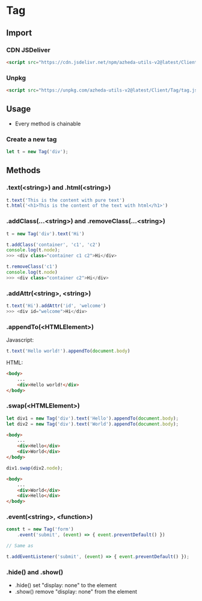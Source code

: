 # Tag

## Import
### CDN JSDeliver
```html
<script src="https://cdn.jsdelivr.net/npm/azheda-utils-v2@latest/Client/Tag/tag.js"></script>
```
### Unpkg
```html
<script src="https://unpkg.com/azheda-utils-v2@latest/Client/Tag/tag.js"></script>
```

## Usage
* Every method is chainable

### Create a new tag
```js
let t = new Tag('div');
```

## Methods

### .text(\<string\>) and .html(\<string\>)
```js
t.text('This is the content with pure text')
t.html('<h1>This is the content of the text with html</h1>')
```

### .addClass(...\<string\>) and .removeClass(...\<string\>)
```js
t = new Tag('div').text('Hi')

t.addClass('container', 'c1', 'c2')
console.log(t.node);
>>> <div class="container c1 c2">Hi</div>

t.removeClass('c1')
console.log(t.node)
>>> <div class="container c2">Hi</div>
```

### .addAttr(\<string\>, \<string\>)
```js
t.text('Hi').addAttr('id', 'welcome')
>>> <div id="welcome">Hi</div>
```

### .appendTo(\<HTMLElement\>)
Javascript:
```js
t.text('Hello world!').appendTo(document.body)
```
HTML:
```html
<body>
	...
	<div>Hello world!</div>
</body>
```

### .swap(\<HTMLElement\>)
```js
let div1 = new Tag('div').text('Hello').appendTo(document.body);
let div2 = new Tag('div').text('World').appendTo(document.body);
```
```html
<body>
	...
	<div>Hello</div>
	<div>World</div>
</body>
```

```js
div1.swap(div2.node);
```

```html
<body>
	...
	<div>World</div>
	<div>Hello</div>
</body>
```

### .event(\<string\>, \<function\>)
```js
const t = new Tag('form')
	.event('submit', (event) => { event.preventDefault() })

// Same as

t.addEventListener('submit', (event) => { event.preventDefault() });
```

### .hide() and .show()
* .hide() set "display: none" to the element
* .show() remove "display: none" from the element